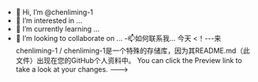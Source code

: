 - 👋 Hi, I’m @chenliming-1
- 👀 I’m interested in ...
- 🌱 I’m currently learning ...
- 💞️ I’m looking to collaborate on ...
-📫如何联系我...
今天
<！---来
chenliming-1 / chenliming-1是一个特殊的存储库，因为其README.md（此文件）出现在您的GitHub个人资料中。
You can click the Preview link to take a look at your changes.
--->
